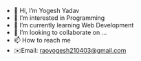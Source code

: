 - 👋 Hi, I’m Yogesh Yadav
- 👀 I’m interested in Programming 
- 🌱 I’m currently learning Web Development 
- 💞️ I’m looking to collaborate on ...
- 📫 How to reach me 
- ✉️Email: raoyogesh210403@gmail.com

<!---
yuvi210403/yuvi210403 is a ✨ special ✨ repository because its `README.md` (this file) appears on your GitHub profile.
You can click the Preview link to take a look at your changes.
--->
